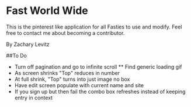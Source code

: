 # Fast World Wide

This is the pinterest like application for all Fasties to use and modify.  Feel free to contact me about becoming a contributor.

By Zachary Levitz

##To Do
* Turn off pagination and go to infinite scroll
** Find generic loading gif
* As screen shrinks "Top" reduces in number
* At full shrink, "Top" turns into just image no box
* Have edit screen populate with current name and site
* If you sign up but then fail the combo box refreshes instead of keeping entry in context